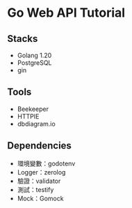 # Go Web API Tutorial

## Stacks
- Golang 1.20
- PostgreSQL
- gin

## Tools
- Beekeeper
- HTTPIE
- dbdiagram.io

## Dependencies
- 環境變數：godotenv
- Logger：zerolog
- 驗證：validator
- 測試：testify
- Mock：Gomock